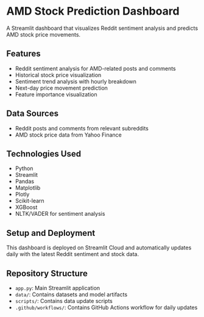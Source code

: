 # AMD Stock Prediction Dashboard

A Streamlit dashboard that visualizes Reddit sentiment analysis and predicts AMD stock price movements.

## Features

- Reddit sentiment analysis for AMD-related posts and comments
- Historical stock price visualization
- Sentiment trend analysis with hourly breakdown
- Next-day price movement prediction
- Feature importance visualization

## Data Sources

- Reddit posts and comments from relevant subreddits
- AMD stock price data from Yahoo Finance

## Technologies Used

- Python
- Streamlit
- Pandas
- Matplotlib
- Plotly
- Scikit-learn
- XGBoost
- NLTK/VADER for sentiment analysis

## Setup and Deployment

This dashboard is deployed on Streamlit Cloud and automatically updates daily with the latest Reddit sentiment and stock data.

## Repository Structure

- `app.py`: Main Streamlit application
- `data/`: Contains datasets and model artifacts
- `scripts/`: Contains data update scripts
- `.github/workflows/`: Contains GitHub Actions workflow for daily updates
